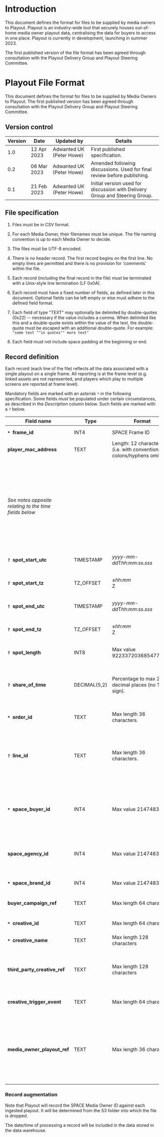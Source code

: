 # Introduction

This document defines the format for files to be supplied by media owners to Playout. Playout is an industry-wide tool that securely houses out-of-home media owner playout data, centralising the data for buyers to access in one place. Playout is currently in development, launching in summer 2023.

The first published version of the file format has been agreed through consultation with the Playout Delivery Group and Playout Steering Committee.

# Playout File Format

This document defines the format for files to be supplied by Media Owners to Playout. The first published version has been agreed
through consultation with the Playout Delivery Group and Playout Steering Committee.

## Version control

| **Version** | **Date** | **Updated by** | **Details** |
| ------------|----------|----------------|-------------|
| 1.0 | 12 Apr 2023 | Adwanted UK (Peter Howe) | First published specification. |
| 0.2 | 06 Mar 2023 | Adwanted UK (Peter Howe) | Amended following discussions. Used for  final review before publishing. |
| 0.1 | 21 Feb 2023 | Adwanted UK (Peter Howe) | Initial version used for discussion with Delivery Group and Steering Group. |


## File specification

1.  Files must be in CSV format.

2.  For each Media Owner, their filenames must be unique. The file
    naming convention is up to each Media Owner to decide.

3.  The files must be UTF-8 encoded.

4.  There is no header record. The first record begins on the first
    line. No empty lines are permitted and there is no provision for
    'comments' within the file.

5.  Each record (including the final record in the file) must be
    terminated with a Unix-style line termination (LF 0x0A).

6.  Each record must have a fixed number of fields, as defined later in
    this document. Optional fields can be left empty or else must adhere
    to the defined field format.

7.  Each field of type "TEXT" may optionally be delimited by
    double-quotes (0x22) -- necessary if the value includes a comma.
    When delimited like this and a double-quote exists within the value
    of the text, the double-quote must be escaped with an additional
    double-quote. For example: `"some text ""in quotes"" more text"`

8.  Each field must not include space padding at the beginning or end.


## Record definition

Each record (each line of the file) reflects all the data associated
with a single playout on a single frame. All reporting is at the frame
level (e.g. linked assets are not represented, and players which play to
multiple screens are reported at frame level).

Mandatory fields are marked with an asterisk `*` in the following specification.
Some fields *must* be populated under certain circumstances, as described in the *Description* column below.
Such fields are marked with a `?` below.

| Field name | Type | Format | Description |
|---|---|---|---|
| **`* `frame_id**	| INT4 | SPACE Frame ID | The Frame ID held in SPACE. |
| **player_mac_address** | TEXT	| Length: 12 characters (i.e. with conventional colons/hyphens omitted) | The MAC Address of the network interface used by the player. |
| *See notes opposite<br>relating to the time<br>fields below* | | | *It is mandatory to provide either **spot_start**/**spot_end**, **spot_start**/**spot_length** or **spot_end**/**spot_length**.<br>If all three fields are provided, **spot_end** will be ignored.<br>When providing **spot_start** or **spot_end**, it is mandatory to provide the associated time zone (**_tz**) value.* |
| **`? `spot_start_utc** | TIMESTAMP | *yyyy*-*mm*-*dd*T*hh*:*mm*:*ss*.*sss* | The UTC start time of the spot. |
| **`? `spot_start_tz** | TZ_OFFSET | ±*hh*:*mm*<br>Z | Time zone offset for the spot start time (e.g. +01:00 for BST; Z or :00:00 can be used for GMT.) |
| **`? `spot_end_utc** | TIMESTAMP | *yyyy*-*mm*-*dd*T*hh*:*mm*:*ss*.*sss* | The UTC end time of the spot. |
| **`? `spot_end_tz** | TZ_OFFSET | ±*hh*:*mm*<br>Z | Time zone offset for the spot end time. (e.g. +01:00 for BST; Z or :00:00 can be used for GMT.) |
| **`? `spot_length** | INT8 | Max value 9223372036854775807 | Spot Length in milliseconds. |
| **`? `share_of_time** | DECIMAL(5,2) | Percentage to max 2 decimal places (no % sign). | Share of time. This must be provided for scrollers, but its presence is not policed by Playout. Media Owners must determine when this must be supplied. |
| **`* `order_id**	| TEXT | Max length 36 characters. | Media Owner-defined order identifier. |
| **`? `line_id** | TEXT | Max length 36 characters. | The identifier for the order line that this playout belongs to.<br>This is mandatory for OpenDirect trades but its presence is not policed by Playout. Media Owners must determine when this must be supplied. |
| **`* `space_buyer_id** | INT4 | Max value 2147483647 | SPACE-defined ID for the buyer (often a Specialist). This can be a SPACE agency_id or client_id. (Note that these IDs do not overlap in SPACE.) |
| **space_agency_id** | INT4 | Max value 2147483647	| SPACE-defined ID for the agency. If the Agency is the same as the Buyer, this can field should still be populated to aid reporting. |
| **`* `space_brand_id** | INT4 | Max value 2147483647 | SPACE-defined Brand ID. |
| **buyer_campaign_ref** | TEXT | Max length 64 characters | Buyer-defined campaign reference (could be an Order ID, for example). |
| **`* `creative_id** | TEXT | Max length 64 characters | Media Owner-defined creative identifier. |
| **`* `creative_name** | TEXT | Max length 128 characters | Creative title, to assist with reporting. Usually a filename. |
| **third_party_creative_ref** | TEXT | Max length 128 characters | Creative reference provided by a third-party such as the creative agency. This might be a URL or a GUID, for example. |
| **creative_trigger_event** | TEXT | Max length 64 characters | The creative trigger event, indicating what prompted the given creative to be used. |
| **media_owner_playout_ref** | TEXT | Max length 36 characters | Media Owner-defined reference representing this record. For the Media Owner, this should uniquely identify this record. (Note that records supplied by other Media Owners may happen to use the same ID however.) |

### Record augmentation

Note that Playout will record the SPACE Media Owner ID against each
ingested playout. It will be determined from the S3 folder into which
the file is dropped.

The date/time of processing a record will be included in the data stored
in the data warehouse.
